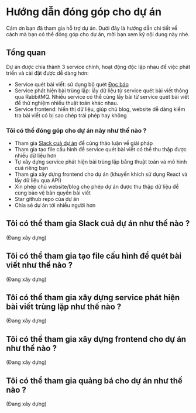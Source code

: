 # Hướng dẫn đóng góp cho dự án 
Cảm ơn bạn đã tham gia hỗ trợ dự án. Dưới đây là hướng dẫn chi tiết về cách mà bạn có thể đóng góp cho dự án, mời bạn xem kỹ nội dung này nhé.

## Tổng quan 
Dự án được chia thành 3 service chính, hoạt động độc lập nhau để việc phát triển và cài đặt được dễ dàng hơn: 
- Service quét bài viết: sử dụng bộ quét [Đọc báo](https://github.com/hailoc12/docbao) 
- Service phát hiện bài trùng lặp: lấy dữ liệu từ service quét bài viết thông qua RabbitMQ. Nhiều service có thể cùng lấy bài từ service quét bài viết để thử nghiệm nhiều thuật toán khác nhau. 
- Service frontend: hiển thị dữ liệu, giúp chủ blog, website dễ dàng kiểm tra bài viết có bị sao chép trái phép hay không 

### Tôi có thể đóng góp cho dự án này như thế nào ?  
- Tham gia [Slack cuả dự án](https://docs.google.com/forms/d/e/1FAIpQLSei9tNQp4NVCfYgFtS0TbVlXeJeaEK1Iv5PqEGGgNv0Dkv8vw/viewform) để cùng thảo luận về giải pháp 
- Tham gia tạo file cấu hình để service quét bài viết có thể thu thập được nhiều dữ liệu hơn 
- Tự xây dựng service phát hiện bài trùng lặp bằng thuật toán và mô hình cuả riêng bạn 
- Tham gia xây dựng frontend cho dự án (khuyến khích sử dụng React và lấy dữ liệu qua API)
- Xin phép chủ website/blog cho phép dự án được thu thập dữ liệu để cùng bảo vệ bản quyền bài viết 
- Star github repo của dự án
- Chia sẻ dự án tới nhiều người hơn

## Tôi có thể tham gia Slack cuả dự án như thế nào ? 
(Đang xây dựng)  

## Tôi có thể tham gia tạo file cấu hình để quét bài viết như thế nào ?  
(Đang xây dựng)  

## Tôi có thể tham gia xây dựng service phát hiện bài viết trùng lặp như thế nào ?  
(Đang xây dựng)

## Tôi có thể tham gia xây dựng frontend cho dự án như thế nào ?  
(Đang xây dựng)

## Tôi có thể tham gia quảng bá cho dự án như thế nào ? 
(Đang xây dựng)  

